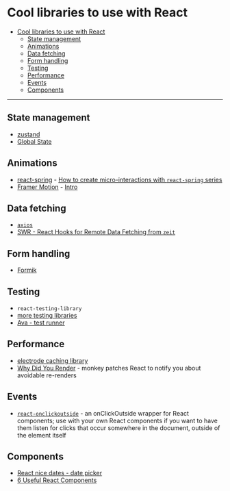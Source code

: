 # Cool libraries to use with React

- [Cool libraries to use with React](#cool-libraries-to-use-with-react)
  - [State management](#state-management)
  - [Animations](#animations)
  - [Data fetching](#data-fetching)
  - [Form handling](#form-handling)
  - [Testing](#testing)
  - [Performance](#performance)
  - [Events](#events)
  - [Components](#components)

---

## State management

* [zustand](https://github.com/react-spring/zustand)
* [Global State](https://react.christmas/2019/7)


## Animations

* [react-spring](https://www.react-spring.io/) - [How to create micro-interactions with `react-spring` series](https://stackoverflow.blog/2020/01/16/how-to-create-micro-interactions-with-react-spring-part-1/)
* [Framer Motion](https://www.framer.com/motion/) - [Intro](https://react.christmas/2019/3)


## Data fetching

* [`axios`](../api/axios.md)
* [SWR - React Hooks for Remote Data Fetching from `zeit`](https://swr.now.sh/)


## Form handling

* [Formik](https://github.com/jaredpalmer/formik)


## Testing

* `react-testing-library`
* [more testing libraries](react/../testing-libraries.md)
* [Ava - test runner](https://github.com/avajs/ava/releases/tag/v3.0.0)


## Performance   

* [electrode caching library](https://github.com/electrode-io/electrode-react-ssr-caching)
* [Why Did You Render](https://github.com/welldone-software/why-did-you-render) - monkey patches React to notify you about avoidable re-renders


## Events

* [`react-onclickoutside`](https://github.com/Pomax/react-onclickoutside) - an onClickOutside wrapper for React components; use with your own React components if you want to have them listen for clicks that occur somewhere in the document, outside of the element itself


## Components

* [React nice dates - date picker](https://reactnicedates.hernansartorio.com/)
* [6 Useful React Components](https://medium.com/better-programming/here-are-6-useful-react-components-d0865d1eefb7)
